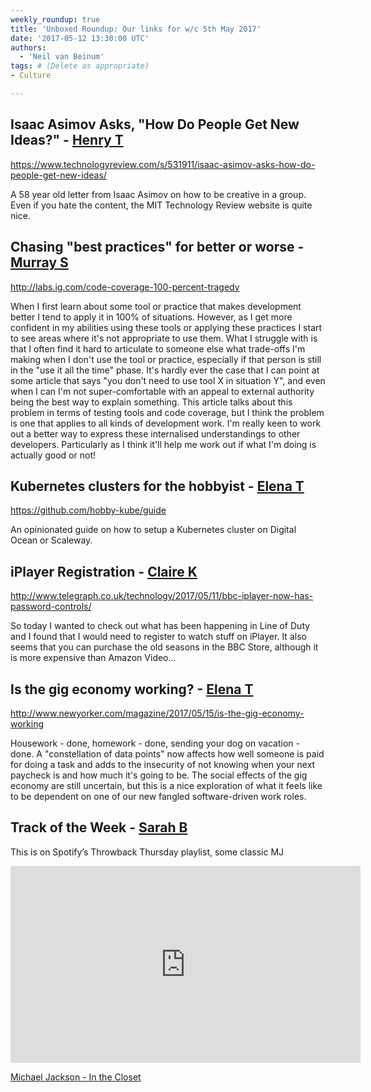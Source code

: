 ```yaml
---
weekly_roundup: true
title: 'Unboxed Roundup: Our links for w/c 5th May 2017'
date: '2017-05-12 13:30:00 UTC'
authors:
  - 'Neil van Beinum'
tags: # (Delete as appropriate)
- Culture

---
```


## Isaac Asimov Asks, "How Do People Get New Ideas?" - [Henry T](/people#henry-turner)

https://www.technologyreview.com/s/531911/isaac-asimov-asks-how-do-people-get-new-ideas/

A 58 year old letter from Isaac Asimov on how to be creative in a group. Even if you hate the content, the MIT Technology Review website is quite nice.

## Chasing "best practices" for better or worse - [Murray S](/people#murray-steele)

http://labs.ig.com/code-coverage-100-percent-tragedy

When I first learn about some tool or practice that makes development better I 
tend to apply it in 100% of situations.  However, as I get more confident in my 
abilities using these tools or applying these practices I start to see areas 
where it's not appropriate to use them.  What I struggle with is that I often 
find it hard to articulate to someone else what trade-offs I'm making when I 
don't use the tool or practice, especially if that person is still in the 
"use it all the time" phase.  It's hardly ever the case that I can point at
some article that says "you don't need to use tool X in situation Y", and even 
when I can I'm not super-comfortable with an appeal to external authority being 
the best way to explain something.  This article talks about this problem in 
terms of testing tools and code coverage, but I think the problem is one that 
applies to all kinds of development work.  I'm really keen to work out a better 
way to express these internalised understandings to other developers.
Particularly as I think it'll help me work out if what I'm doing is actually 
good or not!

## Kubernetes clusters for the hobbyist - [Elena T](/people#elena-tanasoiu)

https://github.com/hobby-kube/guide

An opinionated guide on how to setup a Kubernetes cluster on Digital Ocean or Scaleway.

## iPlayer Registration - [Claire K](/people#claire-kemp)

http://www.telegraph.co.uk/technology/2017/05/11/bbc-iplayer-now-has-password-controls/

So today I wanted to check out what has been happening in Line of Duty and I found that I would need to register to watch stuff on iPlayer. It also seems that you can purchase the old seasons in the BBC Store, although it is more expensive than Amazon Video...

## Is the gig economy working? - [Elena T](/people#elena-tanasoiu)

http://www.newyorker.com/magazine/2017/05/15/is-the-gig-economy-working

Housework - done, homework - done, sending your dog on vacation - done. A "constellation of data points" now affects how well someone is paid for doing a task and adds to the insecurity of not knowing when your next paycheck is and how much it's going to be. The social effects of the gig economy are still uncertain, but this is a nice exploration of what it feels like to be dependent on one of our new fangled software-driven work roles. 

## Track of the Week - [Sarah B](/people#sarah-beck)

This is on Spotify’s Throwback Thursday playlist, some classic MJ

<iframe width="560" height="315" src="https://www.youtube.com/embed/4qLY0vbrT8Q" frameborder="0" allowfullscreen></iframe>

[Michael Jackson - In the Closet](https://www.youtube.com/watch?v=4qLY0vbrT8Q)
